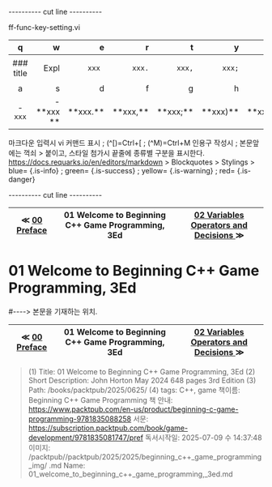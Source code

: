 
---------- cut line ----------

ff-func-key-setting.vi

| q     | w     | e     | r     | t     | y     | u     | i     | o     | p     |
:------:|------:|------:|------:|------:|------:|------:|------:|------:|------:|
|### title | ``` ``` Expl| `xxx `|`xxx.`|`xxx,`|`xxx;`|`xxx)`|`xxx:`|`xxx}`| 없 음 |
| a     | s     | d     | f     | g     | h     | j     | k     | l     |
|- `xxx`|- \*\*xxx \*\*| \*\*xxx.\*\*| \*\*xxx,\*\*| \*\*xxx;\*\*| \*\*xxx)\*\*| \*\*xxx:\*\*| \*\*xxx}\*\*|

마크다운 입력시 vi 커맨드 표시 ; (^[)=Ctrl+[ ; (^M)=Ctrl+M
인용구 작성시 ; 본문앞에는 꺽쇠 > 붙이고, 스타일 첨가시 끝줄에 종류별 구분을 표시한다.
https://docs.requarks.io/en/editors/markdown > Blockquotes > Stylings >
blue= {.is-info} ; green= {.is-success} ; yellow= {.is-warning} ; red= {.is-danger}

---------- cut line ----------

| ≪ [ 00 Preface ](/books/packtpub/2025/0625_beginning_c++_game_programming/00) | 01 Welcome to Beginning C++ Game Programming, 3Ed | [ 02 Variables Operators and Decisions ](/books/packtpub/2025/0625_beginning_c++_game_programming/02) ≫ |
|:----:|:----:|:----:|

# 01 Welcome to Beginning C++ Game Programming, 3Ed
#----> 본문을 기재하는 위치.



| ≪ [ 00 Preface ](/books/packtpub/2025/0625_beginning_c++_game_programming/00) | 01 Welcome to Beginning C++ Game Programming, 3Ed | [ 02 Variables Operators and Decisions ](/books/packtpub/2025/0625_beginning_c++_game_programming/02) ≫ |
|:----:|:----:|:----:|

> (1) Title: 01 Welcome to Beginning C++ Game Programming, 3Ed
> (2) Short Description: John Horton May 2024 648 pages 3rd Edition
> (3) Path: /books/packtpub/2025/0625/
> (4) tags: C++, game
> 책이름: Beginning C++ Game Programming
> 책 안내: https://www.packtpub.com/en-us/product/beginning-c-game-programming-9781835088258
> 서문: https://subscription.packtpub.com/book/game-development/9781835081747/pref
> 독서시작일: 2025-07-09 수 14:37:48
> 이미지: /packtpub//packtpub/2025/2025/beginning_c++_game_programming_img/
> .md Name: 01_welcome_to_beginning_c++_game_programming,_3ed.md

